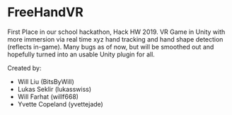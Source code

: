 # FreeHandVR
First Place in our school hackathon, Hack HW 2019.
VR Game in Unity with more immersion via real time xyz hand tracking and hand shape detection (reflects in-game).
Many bugs as of now, but will be smoothed out and hopefully turned into an usable Unity plugin for all.

Created by:
* Will Liu (BitsByWill)
* Lukas Seklir (lukasswiss)
* Will Farhat (willf668)
* Yvette Copeland (yvettejade)
